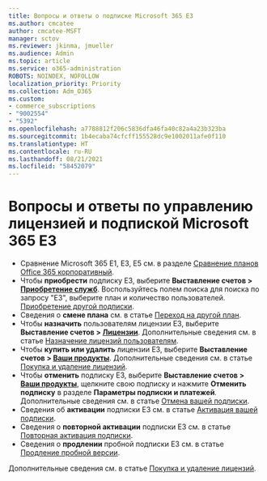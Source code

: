 ```yaml
---
title: Вопросы и ответы о подписке Microsoft 365 E3
ms.author: cmcatee
author: cmcatee-MSFT
manager: sctov
ms.reviewer: jkinma, jmueller
ms.audience: Admin
ms.topic: article
ms.service: o365-administration
ROBOTS: NOINDEX, NOFOLLOW
localization_priority: Priority
ms.collection: Adm_O365
ms.custom:
- commerce_subscriptions
- "9002554"
- "5392"
ms.openlocfilehash: a7788812f206c5836dfa46fa40c82a4a23b323ba
ms.sourcegitcommit: 1b4ecaba74cfcff155528dc9e1002011afe0f110
ms.translationtype: HT
ms.contentlocale: ru-RU
ms.lasthandoff: 08/21/2021
ms.locfileid: "58452079"
---
```

# <a name="microsoft-365-e3-subscription-and-license-management-faq"></a>Вопросы и ответы по управлению лицензией и подпиской Microsoft 365 E3

- Сравнение Microsoft 365 E1, E3, E5 см. в разделе [Сравнение планов Office 365 корпоративный](https://www.microsoft.com/microsoft-365/business/compare-more-office-365-for-business-plans).
- Чтобы **приобрести** подписку E3, выберите **Выставление счетов > [Приобретение служб](https://go.microsoft.com/fwlink/p/?linkid=868433)**. Воспользуйтесь полем поиска для поиска по запросу "E3", выберите план и количество пользователей. [Приобретение другой подписки](https://docs.microsoft.com/microsoft-365/commerce/try-or-buy-microsoft-365#buy-a-different-subscription).
- Сведения о **смене плана** см. в статье [Переход на другой план](https://docs.microsoft.com/microsoft-365/commerce/subscriptions/upgrade-to-different-plan).
- Чтобы **назначить** пользователям лицензии E3, выберите **Выставление счетов > [Лицензии](https://go.microsoft.com/fwlink/p/?linkid=842264)**. Дополнительные сведения см. в статье [Назначение лицензий пользователям](https://docs.microsoft.com/microsoft-365/admin/manage/assign-licenses-to-users).
- Чтобы **купить или удалить** лицензии E3, выберите **Выставление счетов > [Ваши продукты](https://go.microsoft.com/fwlink/p/?linkid=842054)**. Дополнительные сведения см. в статье [Покупка и удаление лицензий](https://docs.microsoft.com/microsoft-365/commerce/licenses/buy-licenses).
- Чтобы **отменить** подписку E3, выберите **Выставление счетов > [Ваши продукты](https://go.microsoft.com/fwlink/p/?linkid=842054)**, щелкните свою подписку и нажмите **Отменить подписку** в разделе **Параметры подписки и платежей**. Дополнительные сведения см. в статье [Отмена вашей подписки](https://docs.microsoft.com/microsoft-365/commerce/subscriptions/cancel-your-subscription).
- Сведения об **активации** подписки E3 см. в статье [Активация вашей подписки](https://docs.microsoft.com/alchemyinsights/activate-your-office-365-subscription).
- Сведения о **повторной активации** подписки E3 см. в статье [Повторная активация подписки](https://docs.microsoft.com/alchemyinsights/reactivate-your-subscription).
- Сведения о **продлении** пробной подписки E3 см. в статье [Продление пробной версии](https://docs.microsoft.com/microsoft-365/commerce/extend-your-trial).

Дополнительные сведения см. в статье [Покупка и удаление лицензий](https://docs.microsoft.com/microsoft-365/commerce/licenses/buy-licenses).